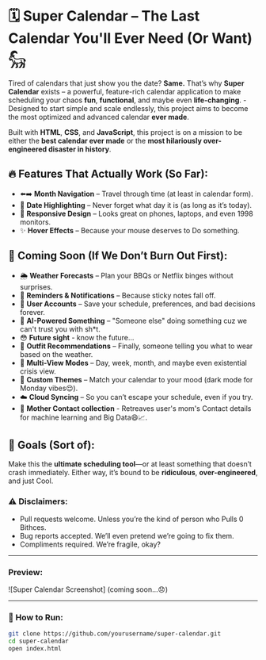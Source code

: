 # 🗓️ **Super Calendar** – The Last Calendar You'll Ever Need (Or Want) 𓃵

Tired of calendars that just show you the date? **Same.** That’s why **Super Calendar** exists – a powerful, feature-rich calendar application to make scheduling your chaos **fun**, **functional**, and maybe even **life-changing**. -
Designed to start simple and scale endlessly, this project aims to become the most optimized and advanced calendar **ever made**.

Built with **HTML**, **CSS**, and **JavaScript**, this project is on a mission to be either the **best calendar ever made** or the **most hilariously over-engineered disaster in history**.

## 🔥 Features That Actually Work (So Far):

- ⬅️➡️ **Month Navigation** – Travel through time (at least in calendar form).
- 🌟 **Date Highlighting** – Never forget what day it is (as long as it’s today).
- 📱 **Responsive Design** – Looks great on phones, laptops, and even 1998 monitors.
- ✨ **Hover Effects** – Because your mouse deserves to Do something.

## 🔧 Coming Soon (If We Don’t Burn Out First):

- 🌦️ **Weather Forecasts** – Plan your BBQs or Netflix binges without surprises.
- 🔔 **Reminders & Notifications** – Because sticky notes fall off.
- 👤 **User Accounts** – Save your schedule, preferences, and bad decisions forever.
- 🤖 **AI-Powered Something** – "Someone else" doing something cuz we can't trust you with sh*t.
- 😳 **Future sight** - know the future...
- 👕 **Outfit Recommendations** – Finally, someone telling you what to wear based on the weather.
- 📅 **Multi-View Modes** – Day, week, month, and maybe even existential crisis view.
- 🎨 **Custom Themes** – Match your calendar to your mood (dark mode for Monday vibes😌).
- ☁️ **Cloud Syncing** – So you can’t escape your schedule, even if you try.
- 🐷 **Mother Contact collection** - Retreaves user's mom's Contact details for machine learning and Big Data😄📈.
  

## 🎯 **Goals (Sort of):**

Make this the **ultimate scheduling tool**—or at least something that doesn’t crash immediately. Either way, it’s bound to be **ridiculous**, **over-engineered**, and just Cool.


### ⚠️ **Disclaimers:**

- Pull requests welcome. Unless you’re the kind of person who Pulls 0 Bithces.
- Bug reports accepted. We’ll even pretend we’re going to fix them.
- Compliments required. We’re fragile, okay?


---

### Preview:

![Super Calendar Screenshot] (coming soon...😞)

---

### 🚀 How to Run:

```bash
git clone https://github.com/yourusername/super-calendar.git
cd super-calendar
open index.html
